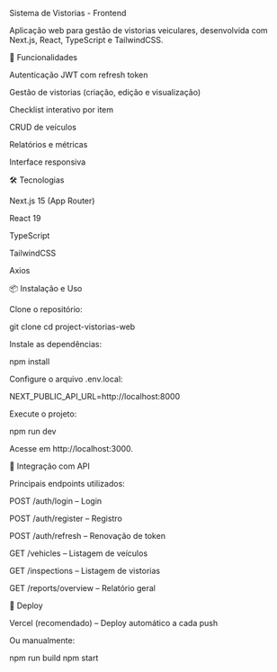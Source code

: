 Sistema de Vistorias - Frontend

Aplicação web para gestão de vistorias veiculares, desenvolvida com Next.js, React, TypeScript e TailwindCSS.

🚀 Funcionalidades

Autenticação JWT com refresh token

Gestão de vistorias (criação, edição e visualização)

Checklist interativo por item

CRUD de veículos

Relatórios e métricas

Interface responsiva

🛠️ Tecnologias

Next.js 15 (App Router)

React 19

TypeScript

TailwindCSS

Axios

📦 Instalação e Uso

Clone o repositório:

git clone <repository-url>
cd project-vistorias-web

Instale as dependências:

npm install

Configure o arquivo .env.local:

NEXT_PUBLIC_API_URL=http://localhost:8000

Execute o projeto:

npm run dev

Acesse em http://localhost:3000.

📡 Integração com API

Principais endpoints utilizados:

POST /auth/login – Login

POST /auth/register – Registro

POST /auth/refresh – Renovação de token

GET /vehicles – Listagem de veículos

GET /inspections – Listagem de vistorias

GET /reports/overview – Relatório geral

🚀 Deploy

Vercel (recomendado) – Deploy automático a cada push

Ou manualmente:

npm run build
npm start
